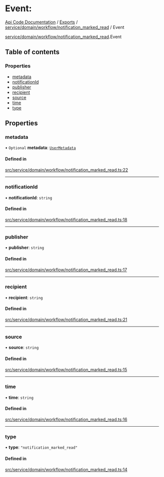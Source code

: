 # Event: 
 
[Api Code Documentation](../README.md) / [Exports](../modules.md) / [service/domain/workflow/notification\_marked\_read](../modules/service_domain_workflow_notification_marked_read.md) / Event

[service/domain/workflow/notification\_marked\_read](../modules/service_domain_workflow_notification_marked_read.md).Event

## Table of contents

### Properties

- [metadata](service_domain_workflow_notification_marked_read.Event.md#metadata)
- [notificationId](service_domain_workflow_notification_marked_read.Event.md#notificationid)
- [publisher](service_domain_workflow_notification_marked_read.Event.md#publisher)
- [recipient](service_domain_workflow_notification_marked_read.Event.md#recipient)
- [source](service_domain_workflow_notification_marked_read.Event.md#source)
- [time](service_domain_workflow_notification_marked_read.Event.md#time)
- [type](service_domain_workflow_notification_marked_read.Event.md#type)

## Properties

### metadata

• `Optional` **metadata**: [`UserMetadata`](../modules/service_domain_metadata.md#usermetadata)

#### Defined in

[src/service/domain/workflow/notification_marked_read.ts:22](https://github.com/openkfw/TruBudget/blob/2e83742/api/src/service/domain/workflow/notification_marked_read.ts#L22)

___

### notificationId

• **notificationId**: `string`

#### Defined in

[src/service/domain/workflow/notification_marked_read.ts:18](https://github.com/openkfw/TruBudget/blob/2e83742/api/src/service/domain/workflow/notification_marked_read.ts#L18)

___

### publisher

• **publisher**: `string`

#### Defined in

[src/service/domain/workflow/notification_marked_read.ts:17](https://github.com/openkfw/TruBudget/blob/2e83742/api/src/service/domain/workflow/notification_marked_read.ts#L17)

___

### recipient

• **recipient**: `string`

#### Defined in

[src/service/domain/workflow/notification_marked_read.ts:21](https://github.com/openkfw/TruBudget/blob/2e83742/api/src/service/domain/workflow/notification_marked_read.ts#L21)

___

### source

• **source**: `string`

#### Defined in

[src/service/domain/workflow/notification_marked_read.ts:15](https://github.com/openkfw/TruBudget/blob/2e83742/api/src/service/domain/workflow/notification_marked_read.ts#L15)

___

### time

• **time**: `string`

#### Defined in

[src/service/domain/workflow/notification_marked_read.ts:16](https://github.com/openkfw/TruBudget/blob/2e83742/api/src/service/domain/workflow/notification_marked_read.ts#L16)

___

### type

• **type**: ``"notification_marked_read"``

#### Defined in

[src/service/domain/workflow/notification_marked_read.ts:14](https://github.com/openkfw/TruBudget/blob/2e83742/api/src/service/domain/workflow/notification_marked_read.ts#L14)
